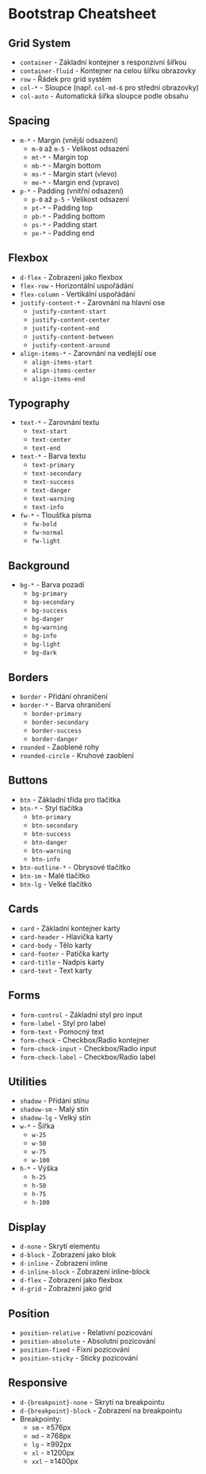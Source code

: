# Bootstrap Cheatsheet

## Grid System
- `container` - Základní kontejner s responzivní šířkou
- `container-fluid` - Kontejner na celou šířku obrazovky
- `row` - Řádek pro grid systém
- `col-*` - Sloupce (např. `col-md-6` pro střední obrazovky)
- `col-auto` - Automatická šířka sloupce podle obsahu

## Spacing
- `m-*` - Margin (vnější odsazení)
  - `m-0` až `m-5` - Velikost odsazení
  - `mt-*` - Margin top
  - `mb-*` - Margin bottom
  - `ms-*` - Margin start (vlevo)
  - `me-*` - Margin end (vpravo)
- `p-*` - Padding (vnitřní odsazení)
  - `p-0` až `p-5` - Velikost odsazení
  - `pt-*` - Padding top
  - `pb-*` - Padding bottom
  - `ps-*` - Padding start
  - `pe-*` - Padding end

## Flexbox
- `d-flex` - Zobrazení jako flexbox
- `flex-row` - Horizontální uspořádání
- `flex-column` - Vertikální uspořádání
- `justify-content-*` - Zarovnání na hlavní ose
  - `justify-content-start`
  - `justify-content-center`
  - `justify-content-end`
  - `justify-content-between`
  - `justify-content-around`
- `align-items-*` - Zarovnání na vedlejší ose
  - `align-items-start`
  - `align-items-center`
  - `align-items-end`

## Typography
- `text-*` - Zarovnání textu
  - `text-start`
  - `text-center`
  - `text-end`
- `text-*` - Barva textu
  - `text-primary`
  - `text-secondary`
  - `text-success`
  - `text-danger`
  - `text-warning`
  - `text-info`
- `fw-*` - Tloušťka písma
  - `fw-bold`
  - `fw-normal`
  - `fw-light`

## Background
- `bg-*` - Barva pozadí
  - `bg-primary`
  - `bg-secondary`
  - `bg-success`
  - `bg-danger`
  - `bg-warning`
  - `bg-info`
  - `bg-light`
  - `bg-dark`

## Borders
- `border` - Přidání ohraničení
- `border-*` - Barva ohraničení
  - `border-primary`
  - `border-secondary`
  - `border-success`
  - `border-danger`
- `rounded` - Zaoblené rohy
- `rounded-circle` - Kruhové zaoblení

## Buttons
- `btn` - Základní třída pro tlačítka
- `btn-*` - Styl tlačítka
  - `btn-primary`
  - `btn-secondary`
  - `btn-success`
  - `btn-danger`
  - `btn-warning`
  - `btn-info`
- `btn-outline-*` - Obrysové tlačítko
- `btn-sm` - Malé tlačítko
- `btn-lg` - Velké tlačítko

## Cards
- `card` - Základní kontejner karty
- `card-header` - Hlavička karty
- `card-body` - Tělo karty
- `card-footer` - Patička karty
- `card-title` - Nadpis karty
- `card-text` - Text karty

## Forms
- `form-control` - Základní styl pro input
- `form-label` - Styl pro label
- `form-text` - Pomocný text
- `form-check` - Checkbox/Radio kontejner
- `form-check-input` - Checkbox/Radio input
- `form-check-label` - Checkbox/Radio label

## Utilities
- `shadow` - Přidání stínu
- `shadow-sm` - Malý stín
- `shadow-lg` - Velký stín
- `w-*` - Šířka
  - `w-25`
  - `w-50`
  - `w-75`
  - `w-100`
- `h-*` - Výška
  - `h-25`
  - `h-50`
  - `h-75`
  - `h-100`

## Display
- `d-none` - Skrytí elementu
- `d-block` - Zobrazení jako blok
- `d-inline` - Zobrazení inline
- `d-inline-block` - Zobrazení inline-block
- `d-flex` - Zobrazení jako flexbox
- `d-grid` - Zobrazení jako grid

## Position
- `position-relative` - Relativní pozicování
- `position-absolute` - Absolutní pozicování
- `position-fixed` - Fixní pozicování
- `position-sticky` - Sticky pozicování

## Responsive
- `d-{breakpoint}-none` - Skrytí na breakpointu
- `d-{breakpoint}-block` - Zobrazení na breakpointu
- Breakpointy:
  - `sm` - ≥576px
  - `md` - ≥768px
  - `lg` - ≥992px
  - `xl` - ≥1200px
  - `xxl` - ≥1400px 